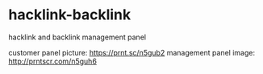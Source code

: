 # hacklink-backlink
hacklink and backlink management panel


customer panel picture: https://prnt.sc/n5gub2
management panel image: http://prntscr.com/n5guh6
